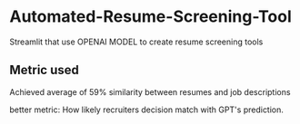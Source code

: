 # Automated-Resume-Screening-Tool
Streamlit that use OPENAI MODEL to create resume screening tools


## Metric used
Achieved average of 59% similarity between resumes and job descriptions

better metric: How likely recruiters decision match with GPT's prediction.
